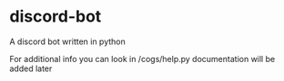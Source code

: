 # discord-bot
A discord bot written in python


For additional info you can look in /cogs/help.py
documentation will be added later
